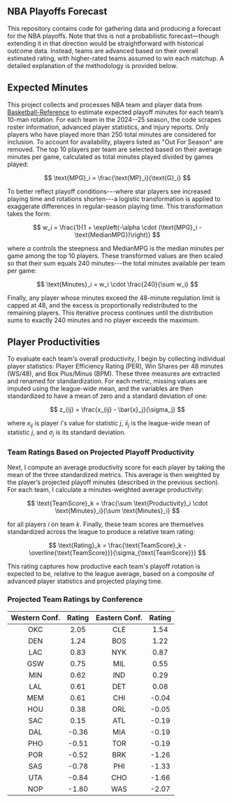 
## NBA Playoffs Forecast

This repository contains code for gathering data and producing a forecast for the NBA playoffs. Note that this is not a probabilistic forecast—though extending it in that direction would be straightforward with historical outcome data. Instead, teams are advanced based on their overall estimated rating, with higher-rated teams assumed to win each matchup. A detailed explanation of the methodology is provided below.

## Expected Minutes

This project collects and processes NBA team and player data from [Basketball-Reference](https://www.basketball-reference.com) to estimate expected playoff minutes for each team’s 10-man rotation. For each team in the 2024--25 season, the code scrapes roster information, advanced player statistics, and injury reports. Only players who have played more than 250 total minutes are considered for inclusion. To account for availability, players listed as "Out For Season" are removed. The top 10 players per team are selected based on their average minutes per game, calculated as total minutes played divided by games played:

$$
\text{MPG}_i = \frac{\text{MP}_i}{\text{G}_i}
$$

To better reflect playoff conditions---where star players see increased playing time and rotations shorten---a logistic transformation is applied to exaggerate differences in regular-season playing time. This transformation takes the form:

$$
w_i = \frac{1}{1 + \exp\left(-\alpha \cdot (\text{MPG}_i - \text{MedianMPG})\right)}
$$

where $\alpha$ controls the steepness and $\text{MedianMPG}$ is the median minutes per game among the top 10 players. These transformed values are then scaled so that their sum equals 240 minutes---the total minutes available per team per game:

$$
\text{Minutes}_i = w_i \cdot \frac{240}{\sum w_i}
$$

Finally, any player whose minutes exceed the 48-minute regulation limit is capped at 48, and the excess is proportionally redistributed to the remaining players. This iterative process continues until the distribution sums to exactly 240 minutes and no player exceeds the maximum.

## Player Productivities

To evaluate each team's overall productivity, I begin by collecting individual player statistics: Player Efficiency Rating (PER), Win Shares per 48 minutes (WS/48), and Box Plus/Minus (BPM). These three measures are extracted and renamed for standardization. For each metric, missing values are imputed using the league-wide mean, and the variables are then standardized to have a mean of zero and a standard deviation of one:

$$
z_{ij} = \frac{x_{ij} - \bar{x}_j}{\sigma_j}
$$

where $x_{ij}$ is player $i$'s value for statistic $j$, $\bar{x}_j$ is the league-wide mean of statistic $j$, and $\sigma_j$ is its standard deviation.

### Team Ratings Based on Projected Playoff Productivity

Next, I compute an average productivity score for each player by taking the mean of the three standardized metrics. This average is then weighted by the player’s projected playoff minutes (described in the previous section). For each team, I calculate a minutes-weighted average productivity:

$$
\text{TeamScore}_k = \frac{\sum \text{Productivity}_i \cdot \text{Minutes}_i}{\sum \text{Minutes}_i}
$$

for all players $i$ on team $k$. Finally, these team scores are themselves standardized across the league to produce a relative team rating:

$$
\text{Rating}_k = \frac{\text{TeamScore}_k - \overline{\text{TeamScore}}}{\sigma_{\text{TeamScore}}}
$$

This rating captures how productive each team's playoff rotation is expected to be, relative to the league average, based on a composite of advanced player statistics and projected playing time.

### Projected Team Ratings by Conference

| Western Conf. | Rating | Eastern Conf. | Rating |
|:-------------:|:------:|:-------------:|:------:|
| OKC           |  2.05  | CLE           |  1.54  |
| DEN           |  1.24  | BOS           |  1.22  |
| LAC           |  0.83  | NYK           |  0.87  |
| GSW           |  0.75  | MIL           |  0.55  |
| MIN           |  0.62  | IND           |  0.29  |
| LAL           |  0.61  | DET           |  0.08  |
| MEM           |  0.61  | CHI           | -0.04  |
| HOU           |  0.38  | ORL           | -0.05  |
| SAC           |  0.15  | ATL           | -0.19  |
| DAL           | -0.36  | MIA           | -0.19  |
| PHO           | -0.51  | TOR           | -0.19  |
| POR           | -0.52  | BRK           | -1.26  |
| SAS           | -0.78  | PHI           | -1.33  |
| UTA           | -0.84  | CHO           | -1.66  |
| NOP           | -1.80  | WAS           | -2.07  |

